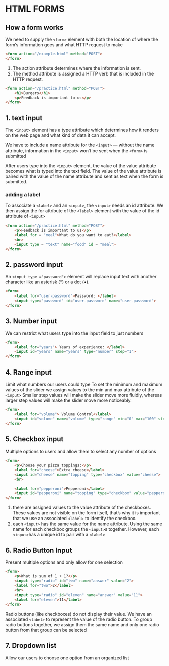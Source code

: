 # HTML FORMS 

## How a form works

We need to supply the `<form>` element with both the location of where the form‘s information goes and what HTTP request to make
``` html
<form action="/example.html" method="POST">
</form>
```
1. The action attribute determines where the information is sent.
2. The method attribute is assigned a HTTP verb that is included in the HTTP request.

``` html
<form action="/practice.html" method="POST">
    <h1>Burgers</h1>
    <p>Feedback is important to us</p>
</form>
```



## 1. text input 
The `<input>` element has a type attribute which determines how it renders on the web page and what kind of data it can accept.

We have to include a name attribute for the `<input>` — without the name attribute, information in the `<input>` won’t be sent when the `<form>` is submitted

After users type into the `<input>` element, the value of the value attribute becomes what is typed into the text field. The value of the value attribute is paired with the value of the name attribute and sent as text when the form is submitted.

### adding a label 
To associate a `<label>` and an `<input>`, the `<input>` needs an id attribute. We then assign the for attribute of the `<label>` element with the value of the id attribute of `<input>`

``` html
<form action="/practice.html" method="POST">
    <p>Feedback is important to us</p>
    <label for = "meal">What do you want to eat?</label>
    <br>
    <input type = "text" name="food" id = "meal">
</form>
```

## 2. password input 
An `<input type ="password">`  element will replace input text with another character like an asterisk (*) or a dot (•).
``` html
<form>
    <label for="user-password">Password: </label>
    <input type="password" id="user-password" name="user-password">
</form>
```

## 3. Number input 
We can restrict what users type into the input field to just numbers
``` html
<form>
    <label for="years"> Years of experience: </label>
    <input id="years" name="years" type="number" step="1">
</form>
```

## 4. Range input 
Limit what numbers our users could type
To set the minimum and maximum values of the slider we assign values to the min and max attribute of the `<input>`
Smaller step values will make the slider move more fluidly, whereas larger step values will make the slider move more noticeably.
``` html
<form>
    <label for="volume"> Volume Control</label>
    <input id="volume" name="volume" type="range" min="0" max="100" step="1">
</form>
```

## 5. Checkbox input
Multiple options to users and allow them to select any number of options
``` html
<form>
    <p>Choose your pizza toppings:</p>
    <label for="cheese">Extra cheese</label>
    <input id="cheese" name="topping" type="checkbox" value="cheese">
    <br>
    
    <label for="pepperoni">Pepperoni</label>
    <input id="pepperoni" name="topping" type="checkbox" value="pepperoni">
</form>
```
1. there are assigned values to the value attribute of the checkboxes. These values are not visible on the form itself, that’s why it is important that we use an associated `<label>` to identify the checkbox.
2. each `<input>` has the same value for the name attribute. Using the same name for each checkbox groups the `<input>`s together. However, each `<input>`has a unique id to pair with a `<label>`


## 6. Radio Button Input
Present multiple options and only allow for one selection
``` html
<form>
    <p>What is sum of 1 + 1?</p>
    <input type="radio" id="two" name="answer" value="2">
    <label for="two">2</label>
    <br>
    <input type="radio" id="eleven" name="answer" value="11">
    <label for="eleven">11</label>
</form>
```

Radio buttons (like checkboxes) do not display their value. We have an associated `<label>` to represent the value of the radio button. 
To group radio buttons together, we assign them the same name and only one radio button from that group can be selected


## 7. Dropdown list
Allow our users to choose one option from an organized list





